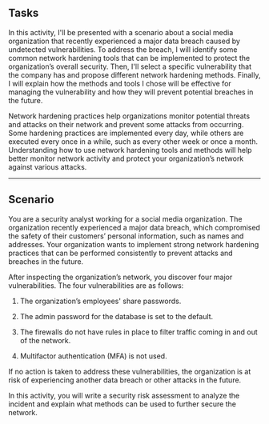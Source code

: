 ## Tasks

In this activity, I'll be presented with a scenario about a social media organization that recently experienced a major data breach caused by undetected vulnerabilities. To address the breach, I will identify some common network hardening tools that can be implemented to protect the organization’s overall security. Then, I'll select a specific vulnerability that the company has and propose different network hardening methods. Finally, I will explain how the methods and tools I chose will be effective for managing the vulnerability and how they will prevent potential breaches in the future.

Network hardening practices help organizations monitor potential threats and attacks on their network and prevent some attacks from occurring. Some hardening practices are implemented every day, while others are executed every once in a while, such as every other week or once a month. Understanding how to use network hardening tools and methods will help better monitor network activity and protect your organization’s network against various attacks.

---

## Scenario

You are a security analyst working for a social media organization. The organization recently experienced a major data breach, which compromised the safety of their customers’ personal information, such as names and addresses. Your organization wants to implement strong network hardening practices that can be performed consistently to prevent attacks and breaches in the future.

After inspecting the organization’s network, you discover four major vulnerabilities. The four vulnerabilities are as follows:

1. The organization’s employees' share passwords.

2. The admin password for the database is set to the default.

3. The firewalls do not have rules in place to filter traffic coming in and out of the network.

4. Multifactor authentication (MFA) is not used.

If no action is taken to address these vulnerabilities, the organization is at risk of experiencing another data breach or other attacks in the future.

In this activity, you will write a security risk assessment to analyze the incident and explain what methods can be used to further secure the network.
